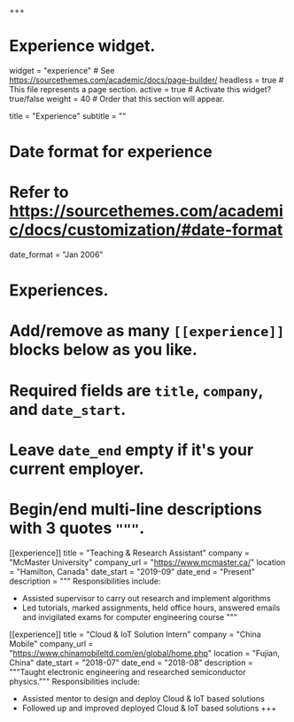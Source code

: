 +++
# Experience widget.
widget = "experience"  # See https://sourcethemes.com/academic/docs/page-builder/
headless = true  # This file represents a page section.
active = true  # Activate this widget? true/false
weight = 40  # Order that this section will appear.

title = "Experience"
subtitle = ""

# Date format for experience
#   Refer to https://sourcethemes.com/academic/docs/customization/#date-format
date_format = "Jan 2006"

# Experiences.
#   Add/remove as many `[[experience]]` blocks below as you like.
#   Required fields are `title`, `company`, and `date_start`.
#   Leave `date_end` empty if it's your current employer.
#   Begin/end multi-line descriptions with 3 quotes `"""`.
[[experience]]
  title = "Teaching & Research Assistant"
  company = "McMaster University"
  company_url = "https://www.mcmaster.ca/"
  location = "Hamilton, Canada"
  date_start = "2019-09"
  date_end = "Present"
  description = """
  Responsibilities include:
  
  * Assisted supervisor to carry out research and implement algorithms
  * Led tutorials, marked assignments, held office hours, answered emails and invigilated exams for computer engineering course
  """

[[experience]]
  title = "Cloud & IoT Solution Intern"
  company = "China Mobile"
  company_url = "https://www.chinamobileltd.com/en/global/home.php"
  location = "Fujian, China"
  date_start = "2018-07"
  date_end = "2018-08"
  description = """Taught electronic engineering and researched semiconductor physics."""
  Responsibilities include:
  
  * Assisted mentor to design and deploy Cloud & IoT based solutions
  * Followed up and improved deployed Cloud & IoT based solutions
+++
